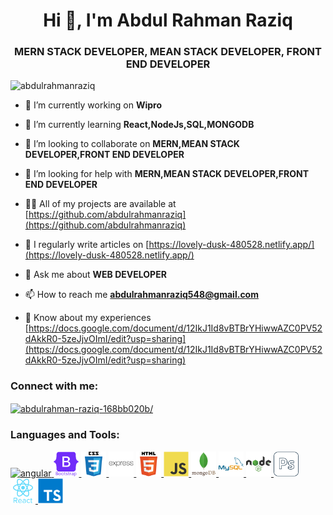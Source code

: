 <h1 align="center">Hi 👋, I'm Abdul Rahman Raziq</h1>
<h3 align="center">MERN STACK DEVELOPER, MEAN STACK DEVELOPER, FRONT END DEVELOPER</h3>

<p align="left"> <img src="https://komarev.com/ghpvc/?username=abdulrahmanraziq&label=Profile%20views&color=0e75b6&style=flat" alt="abdulrahmanraziq" /> </p>

- 🔭 I’m currently working on **Wipro**

- 🌱 I’m currently learning **React,NodeJs,SQL,MONGODB**

- 👯 I’m looking to collaborate on **MERN,MEAN STACK DEVELOPER,FRONT END DEVELOPER**

- 🤝 I’m looking for help with **MERN,MEAN STACK DEVELOPER,FRONT END DEVELOPER**

- 👨‍💻 All of my projects are available at [https://github.com/abdulrahmanraziq](https://github.com/abdulrahmanraziq)

- 📝 I regularly write articles on [https://lovely-dusk-480528.netlify.app/](https://lovely-dusk-480528.netlify.app/)

- 💬 Ask me about **WEB DEVELOPER**

- 📫 How to reach me **abdulrahmanraziq548@gmail.com**

- 📄 Know about my experiences [https://docs.google.com/document/d/12IkJ1Id8vBTBrYHiwwAZC0PV52dAkkR0-5zeJjvOImI/edit?usp=sharing](https://docs.google.com/document/d/12IkJ1Id8vBTBrYHiwwAZC0PV52dAkkR0-5zeJjvOImI/edit?usp=sharing)

<h3 align="left">Connect with me:</h3>
<p align="left">
<a href="https://linkedin.com/in/abdulrahman-raziq-168bb020b/" target="blank"><img align="center" src="https://raw.githubusercontent.com/rahuldkjain/github-profile-readme-generator/master/src/images/icons/Social/linked-in-alt.svg" alt="abdulrahman-raziq-168bb020b/" height="30" width="40" /></a>
</p>

<h3 align="left">Languages and Tools:</h3>
<p align="left"> <a href="https://angular.io" target="_blank" rel="noreferrer"> <img src="https://angular.io/assets/images/logos/angular/angular.svg" alt="angular" width="40" height="40"/> </a> <a href="https://getbootstrap.com" target="_blank" rel="noreferrer"> <img src="https://raw.githubusercontent.com/devicons/devicon/master/icons/bootstrap/bootstrap-plain-wordmark.svg" alt="bootstrap" width="40" height="40"/> </a> <a href="https://www.w3schools.com/css/" target="_blank" rel="noreferrer"> <img src="https://raw.githubusercontent.com/devicons/devicon/master/icons/css3/css3-original-wordmark.svg" alt="css3" width="40" height="40"/> </a> <a href="https://expressjs.com" target="_blank" rel="noreferrer"> <img src="https://raw.githubusercontent.com/devicons/devicon/master/icons/express/express-original-wordmark.svg" alt="express" width="40" height="40"/> </a> <a href="https://www.w3.org/html/" target="_blank" rel="noreferrer"> <img src="https://raw.githubusercontent.com/devicons/devicon/master/icons/html5/html5-original-wordmark.svg" alt="html5" width="40" height="40"/> </a> <a href="https://developer.mozilla.org/en-US/docs/Web/JavaScript" target="_blank" rel="noreferrer"> <img src="https://raw.githubusercontent.com/devicons/devicon/master/icons/javascript/javascript-original.svg" alt="javascript" width="40" height="40"/> </a> <a href="https://www.mongodb.com/" target="_blank" rel="noreferrer"> <img src="https://raw.githubusercontent.com/devicons/devicon/master/icons/mongodb/mongodb-original-wordmark.svg" alt="mongodb" width="40" height="40"/> </a> <a href="https://www.mysql.com/" target="_blank" rel="noreferrer"> <img src="https://raw.githubusercontent.com/devicons/devicon/master/icons/mysql/mysql-original-wordmark.svg" alt="mysql" width="40" height="40"/> </a> <a href="https://nodejs.org" target="_blank" rel="noreferrer"> <img src="https://raw.githubusercontent.com/devicons/devicon/master/icons/nodejs/nodejs-original-wordmark.svg" alt="nodejs" width="40" height="40"/> </a> <a href="https://www.photoshop.com/en" target="_blank" rel="noreferrer"> <img src="https://raw.githubusercontent.com/devicons/devicon/master/icons/photoshop/photoshop-line.svg" alt="photoshop" width="40" height="40"/> </a> <a href="https://reactjs.org/" target="_blank" rel="noreferrer"> <img src="https://raw.githubusercontent.com/devicons/devicon/master/icons/react/react-original-wordmark.svg" alt="react" width="40" height="40"/> </a> <a href="https://www.typescriptlang.org/" target="_blank" rel="noreferrer"> <img src="https://raw.githubusercontent.com/devicons/devicon/master/icons/typescript/typescript-original.svg" alt="typescript" width="40" height="40"/> </a> </p>
